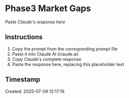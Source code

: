 # Phase3 Market Gaps

*Paste Claude's response here*

## Instructions

1. Copy the prompt from the corresponding prompt file
2. Paste it into Claude AI (claude.ai)
3. Copy Claude's complete response
4. Paste the response here, replacing this placeholder text

## Timestamp
Created: 2025-07-09 12:17:19
